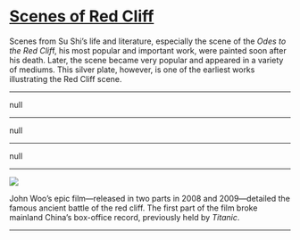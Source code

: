 # [Scenes of Red Cliff](http://artsmia.github.io/griot/#/stories/735)

Scenes from Su Shi’s life and literature, especially the scene of the *Odes to the Red Clif*f, his most popular and important work, were painted soon after his death. Later, the scene became very popular and appeared in a variety of mediums. This silver plate, however, is one of the earliest works illustrating the Red Cliff scene.  

---

null

---

null

---

null

---

![](http://cdn.dx.artsmia.org/thumbs/tn_2014_TDX_MIAArtStories_108.jpg)

John Woo’s epic film—released in two parts in 2008 and 2009—detailed the famous ancient battle of the red cliff. The first part of the film broke mainland China’s box-office record, previously held by *Titanic*.

---
